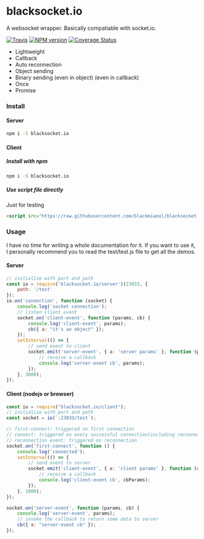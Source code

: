 # blacksocket.io

A websocket wrapper. Basically compatiable with socket.io.

[![Travis](https://travis-ci.org/blackmiaool/blacksocket.io.svg?branch=master)](https://travis-ci.org/blackmiaool/blacksocket.io)
[![NPM version](https://img.shields.io/npm/v/blacksocket.io.svg)](https://www.npmjs.com/package/blacksocket.io)
[![Coverage Status](https://coveralls.io/repos/github/blackmiaool/blacksocket.io/badge.svg?branch=master)](https://coveralls.io/github/blackmiaool/blacksocket.io?branch=master)


* Lightweight
* Callback
* Auto reconnection
* Object sending
* Binary sending (even in object) (even in callback) 
* Once
* Promise

### Install 

#### Server 
```bash
npm i -S blacksocket.io
```
#### Client 

##### Install with npm 
```bash
npm i -S blacksocket.io
```
##### Use script file directly 
Just for testing
```html
<script src="https://raw.githubusercontent.com/blackmiaool/blacksocket.io/master/client/blacksocket.min.js"></script>
```

### Usage

I have no time for writing a whole documentation for it. If you want to use it, I personally recommend you to read the test/test.js file to get all the demos.

#### Server

```javascript
// initialize with port and path
const io = require('blacksocket.io/server')(23033, {
    path: '/test'
});
io.on('connection', function (socket) {
    console.log('socket connection');
    // listen client event
    socket.on('client-event', function (params, cb) {
        console.log('client-event', params);
        cb({ a: "it's an object" });
    });
    setInterval(() => {
        // send event to client
        socket.emit('server-event', { a: 'server params' }, function (params) {
            // receive a callback
            console.log('server-event cb', params);
        });
    }, 3000);
});
```

#### Client (nodejs or browser)

```javascript
const io = require("blacksocket.io/client");
// initialize with port and path
const socket = io(`:23033/test`);

// first-connect: triggered on first connection 
// connect: triggered on every successful connection(including reconnection)
// reconnection event: triggered on reconnection
socket.on('first-connect', function () {
    console.log('connected');
    setInterval(() => {
        // send event to server
        socket.emit('client-event', { a: 'client params' }, function (cbParams) {
            // receive a callback
            console.log('client-event cb', cbParams);
        });
    }, 1000);
});

socket.on('server-event', function (params, cb) {
    console.log('server-event', params);
    // invoke the callback to return some data to server
    cb({ a: "server-event cb" });
});
```
